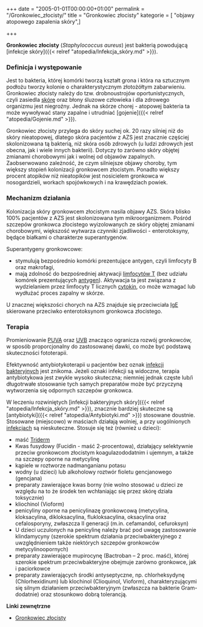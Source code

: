 +++
date = "2005-01-01T00:00:00+01:00"
permalink = "/Gronkowiec_złocisty/"
title = "Gronkowiec złocisty"
kategorie = [ "objawy atopowego zapalenia skóry",]

+++

**Gronkowiec złocisty** (*Staphylococcus aureus*) jest bakterią powodującą [infekcje skóry]({{< relref "atopedia/Infekcja_skóry.md" >}}).

### Definicja i występowanie

Jest to bakteria, której komórki tworzą kształt grona i która na sztucznym podłożu tworzy kolonie o charakterystycznym złotożółtym zabarwieniu. Gronkowiec złocisty należy do tzw. drobnoustrojów oportunistycznych, czyli zasiedla [skórę](/atopedia/Skóra) oraz błony śluzowe człowieka i dla zdrowego organizmu jest niegroźny. Jednak na skórze chorej - atopowej bakteria ta może wywoływać stany zapalne i utrudniać [gojenie]({{< relref "atopedia/Gojenie.md" >}}).

Gronkowiec złocisty przylega do skóry suchej ok. 20 razy silniej niż do skóry nieatopowej, dlatego skóra pacjentów z AZS jest znacznie częściej skolonizowana tą bakterią, niż skóra osób zdrowych (u ludzi zdrowych jest obecna, jak i wiele innych bakterii). Dotyczy to zarówno skóry objętej zmianami chorobowymi jak i wolnej od objawów zapalnych. Zaobserwowano zależność, że czym silniejsze objawy choroby, tym większy stopień kolonizacji gronkowcem złocistym. Ponadto większy procent atopików niż nieatopików jest nosicielem gronkowca w nosogardzieli, workach spojówkowych i na krawędziach powiek.

### Mechanizm działania

Kolonizacja skóry gronkowcem złocistym nasila objawy AZS. Skóra blisko 100% pacjentów z AZS jest skolonizowana tym mikroorganizmem. Pośród szczepów gronkowca złocistego wyizolowanych ze skóry objętej zmianami chorobowymi, większość wytwarza czynniki zjadliwości - enterotoksyny, będące białkami o charakterze superantygenów.

Superantygeny gronkowcowe:

-   stymulują bezpośrednio komórki prezentujące antygen, czyli limfocyty B oraz makrofagi,
-   mają zdolność do bezpośredniej aktywacji [limfocytów T](/atopedia/Limfocyty_T) (bez udziału komórek prezentujących [antygen](/atopedia/Antygen)). Aktywacja ta jest związana z wydzielaniem przez limfocyty T licznych [cytokin](/atopedia/Cytokiny), co może wzmagać lub wydłużać proces zapalny w skórze.

U znacznej większości chorych na AZS znajduje się przeciwciała [IgE](/atopedia/IgE) skierowane przeciwko enterotoksynom gronkowca złocistego.

### Terapia

Promieniowanie [PUVA](/atopedia/PUVA) oraz [UVB](/atopedia/UVB) znacząco ogranicza rozwój gronkowców, w sposób proporcjonalny do zastosowanej dawki, co może być podstawą skuteczności fototerapii.

Efektywność antybiotykoterapii u pacjentów bez oznak [infekcji bakteryjnych](/atopedia/Infekcja_skóry) jest znikoma. Jeżeli oznaki infekcji są widoczne, terapia antybiotykowa jest zwykle wysoko skuteczna; niemniej jednak częste lub/i długotrwałe stosowanie tych samych preparatów może być przyczyną wytworzenia się odpornych szczepów gronkowca.

W leczeniu rozwiniętych [infekcji bakteryjnych skóry]({{< relref "atopedia/Infekcja_skóry.md" >}}), znacznie bardziej skuteczne są [antybiotyki]({{< relref "atopedia/Antybiotyki.md" >}}) stosowane doustnie. Stosowane (miejscowo) w maściach działają wolniej, a przy uogólnionych [infekcjach](/atopedia/Infekcja_skóry) są nieskuteczne. [](/images/Gronkowiec_złocisty_50_000x.jpg "Gronkowiec złocisty w powiększeniu 50000x") Stosuje się też (również u dzieci):

-   maść [Triderm](/atopedia/Triderm)
-   Kwas fusydowy (Fucidin - maść 2-procentowa), działający selektywnie przeciw gronkowcom złocistym koagulazododatnim i ujemnym, a także na szczepy oporne na metycylinę
-   kąpiele w roztworze nadmanganianu potasu
-   wodny (u dzieci) lub alkoholowy roztwór fioletu gencjanowego (gencjana)
-   preparaty zawierające kwas borny (nie wolno stosować u dzieci ze względu na to że środek ten wchłaniając się przez skórę działa toksycznie)
-   kliochinol (Vioform)
-   penicyliny oporne na penicylinazę gronkowcową (metycylina, kloksacylina, dikloksacylina, flukloksacylina, oksacylina oraz cefalosporyny, zwłaszcza II generacji (m.in. cefamandol, cefuroksyn)
-   U dzieci uczulonych na penicylinę należy brać pod uwagę zastosowanie klindamycyny (szerokie spektrum działania przeciwbakteryjnego z uwzględnieniem także niektórych szczepów gronkowców metycylinoopornych)
-   preparaty zawierające mupirocynę (Bactroban – 2 proc. maść), której szerokie spektrum przeciwbakteryjne obejmuje zarówno gronkowce, jak i paciorkowce
-   preparaty zawierających środki antyseptyczne, np. chlorheksydynę (Chlorhexidinum) lub klochinol (Clioquinol, Vioform), charakteryzującymi się silnym działaniem przeciwbakteryjnym (zwłaszcza na bakterie Gram-dodatnie) oraz stosunkowo dobrą tolerancją.

**Linki zewnętrzne**

-   [Gronkowiec złocisty](http://www.gronkowiec.pl/gronkowiec_zlocisty.html)
